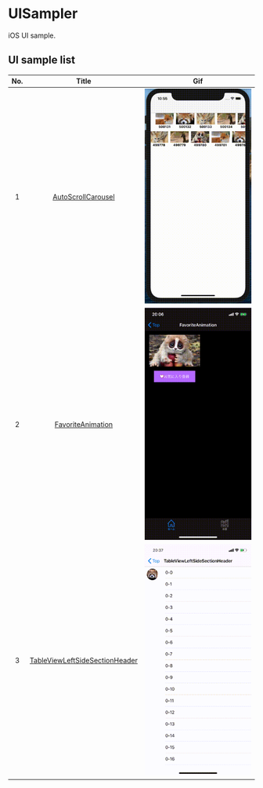 # UISampler
iOS UI sample.

## UI sample list

|No.|Title|Gif|
|:--:|:--:|:--:|
|1|[AutoScrollCarousel](https://github.com/y-okudera/UISampler/tree/master/UISampler/Views/AutoScroll)|![gif](https://github.com/y-okudera/UISampler/blob/develop/gif/AutoScrollCarousel.gif)|
|2|[FavoriteAnimation](https://github.com/y-okudera/UISampler/tree/master/UISampler/Views/FavoriteAnimation)|![gif](https://github.com/y-okudera/UISampler/blob/develop/gif/FavoriteAnimation.gif)|
|3|[TableViewLeftSideSectionHeader](https://github.com/y-okudera/UISampler/tree/master/UISampler/Views/TableViewLeftSideSectionHeader)|![gif](https://github.com/y-okudera/UISampler/blob/develop/gif/TableViewLeftSideSectionHeader.gif)|


